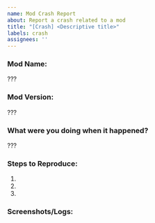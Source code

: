 ```yaml
---
name: Mod Crash Report
about: Report a crash related to a mod
title: "[Crash] <Descriptive title>"
labels: crash
assignees: ''
---
```


### Mod Name:
<!-- Please provide the name of the mod. -->

???

### Mod Version:
<!-- Please provide the version of the mod. -->

???

### What were you doing when it happened?
<!-- Describe the actions you were performing when the crash occurred. -->

???

### Steps to Reproduce:
<!-- Please list the steps to reproduce the issue. -->

1. 
2. 
3. 

### Screenshots/Logs:
<!-- If applicable, add screenshots to help explain your problem. You can also paste any relevant logs here. -->

